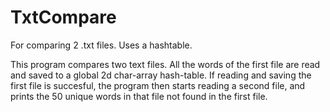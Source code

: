 # TxtCompare
For comparing 2 .txt files. Uses a hashtable.

This program compares two text files.
All the words of the first file are read and
saved to a global 2d char-array hash-table.
If reading and saving the first file is
succesful, the program then starts reading
a second file, and prints the 50 unique words
in that file not found in the first file.
